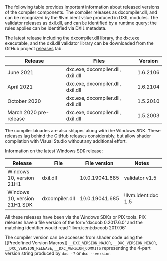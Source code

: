 The following table provides important information about released versions of the compiler components. The compiler releases as dxcompiler.dll, and can be recognized by the !llvm.ident value produced in DXIL modules. The validator releases as dxil.dll, and can be identified by a runtime query; the rules applies can be identified via DXIL metadata.

The latest release including the dxcompiler.dll library, the dxc.exe executable, and the dxil.dll validator library can be downloaded from the GitHub project [releases](https://github.com/microsoft/DirectXShaderCompiler/releases) tab. 

| Release | Files | Version |
|---------|------|--------------|
| June 2021 | dxc.exe, dxcompiler.dll, dxil.dll | 1.6.2106 |
| April 2021 | dxc.exe, dxcompiler.dll, dxil.dll | 1.6.2104 |
| October 2020 | dxc.exe, dxcompiler.dll, dxil.dll | 1.5.2010 |
| March 2020 pre-release | dxc.exe, dxcompiler.dll, dxil.dll | 1.5.2003 |

The compiler binaries are also shipped along with the Windows SDK. These releases lag behind the GitHub releases considerably, but allow shader compilation with Visual Studio without any additional effort.

Information on the latest Windows SDK release:

| Release | File | File version | Notes |
|---------|------|--------------|-------| 
| Windows 10, version 21H1  | dxil.dll | 10.0.19041.685 | validator v1.5 |
| Windows 10, version 21H1 SDK  | dxcompiler.dll | 10.0.19041.685 | !llvm.ident:dxc 1.5 |

All these releases have been via the Windows SDKs or PIX tools. PIX releases have a file version of the form 'dxcoob 0.2017.6.0' and the matching identifier would read '!llvm.ident:dxcoob 2017.06'

The compiler version can be accessed from shader code using the [[Predefined Version Macros]] `__DXC_VERSION_MAJOR`, `__DXC_VERSION_MINOR`, `__DXC_VERSION_RELEASE`, `__DXC_VERSION_COMMITS` representing the 4-part version string produced by `dxc -?` or `dxc --version`

